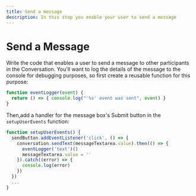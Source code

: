 ```yaml
---
title: Send a message
description: In this step you enable your user to send a message
---
```


# Send a Message

Write the code that enables a user to send a message to other participants in the Conversation. You'll want to log the details of the message to the console for debugging purposes, so first create a reusable function for this purpose:

```javascript
function eventLogger(event) {
  return () => { console.log("'%s' event was sent", event) }
}
```

Then,add a handler for the message box's Submit button in the `setupUserEvents` function:

```javascript
function setupUserEvents() {
  sendButton.addEventListener('click', () => {
    conversation.sendText(messageTextarea.value).then(() => {
      eventLogger('text')()
      messageTextarea.value = ''
    }).catch((error) => {
      console.log(error)
    })
  })
  ...
}
```